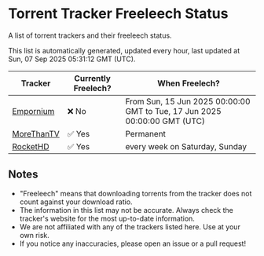 
# Torrent Tracker Freeleech Status

A list of torrent trackers and their freeleech status.

This list is automatically generated, updated every hour, last updated at Sun, 07 Sep 2025 05:31:12 GMT (UTC).

| Tracker | Currently Freelech? | When Freelech? |
|---------|---------------------|----------------|
| [Empornium](https://empornium.is) | ❌ No | From Sun, 15 Jun 2025 00:00:00 GMT to Tue, 17 Jun 2025 00:00:00 GMT (UTC) |
| [MoreThanTV](https://morethantv.me) | ✅ Yes | Permanent |
| [RocketHD](https://rocket-hd.cc) | ✅ Yes | every week on Saturday, Sunday |

## Notes

- "Freeleech" means that downloading torrents from the tracker does not count against your download ratio.
- The information in this list may not be accurate. Always check the tracker's website for the most up-to-date information.
- We are not affiliated with any of the trackers listed here. Use at your own risk.
- If you notice any inaccuracies, please open an issue or a pull request!

